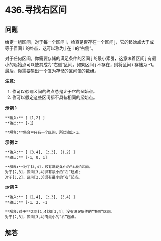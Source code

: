 # 436.寻找右区间

## 问题

给定一组区间，对于每一个区间 i，检查是否存在一个区间 j，它的起始点大于或等于区间 i 的终点，这可以称为 j 在 i 的“右侧”。

对于任何区间，你需要存储的满足条件的区间 j 的最小索引，这意味着区间 j 有最小的起始点可以使其成为“右侧”区间。如果区间 j 不存在，则将区间 i 存储为 -1。最后，你需要输出一个值为存储的区间值的数组。

**注意:**

1. 你可以假设区间的终点总是大于它的起始点。
2. 你可以假定这些区间都不具有相同的起始点。

**示例 1:**

```
**输入:** [ [1,2] ]
**输出:** [-1]

**解释:**集合中只有一个区间，所以输出-1。

```

**示例 2:**

```
**输入:** [ [3,4], [2,3], [1,2] ]
**输出:** [-1, 0, 1]

**解释:**对于[3,4]，没有满足条件的“右侧”区间。
对于[2,3]，区间[3,4]具有最小的“右”起点;
对于[1,2]，区间[2,3]具有最小的“右”起点。

```

**示例 3:**

```
**输入:** [ [1,4], [2,3], [3,4] ]
**输出:** [-1, 2, -1]

**解释:对于**区间[1,4]和[3,4]，没有满足条件的“右侧”区间。
对于[2,3]，区间[3,4]有最小的“右”起点。

```



## 解答

